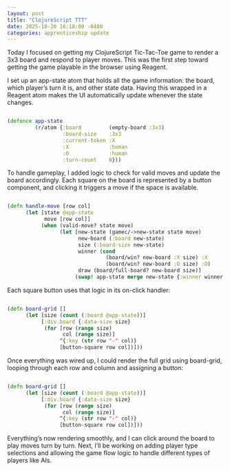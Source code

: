 ```yaml
---
layout: post
title: "ClojureScript TTT"
date: 2025-10-20 16:18:00 -0400
categories: apprenticeship update
---
```


Today I focused on getting my ClojureScript Tic-Tac-Toe game to render a 3x3
board and respond to player moves. This was the first step toward getting the
game playable in the browser using Reagent.

I set up an app-state atom that holds all the game information: the board, which
player’s turn it is, and other state data. Having this wrapped in a Reagent atom
makes the UI automatically update whenever the state changes.

```clojure

(defonce app-state
         (r/atom {:board         (empty-board :3x3)
                  :board-size    :3x3
                  :current-token :X
                  :X             :human
                  :O             :human
                  :turn-count    0}))

```

To handle gameplay, I added logic to check for valid moves and update the board
accordingly. Each square on the board is represented by a button component, and
clicking it triggers a move if the space is available.

```clojure

(defn handle-move [row col]
      (let [state @app-state
            move [row col]]
           (when (valid-move? state move)
                 (let [new-state (gamec/->new-state state move)
                       new-board (:board new-state)
                       size (:board-size new-state)
                       winner (cond
                                (board/win? new-board :X size) :X
                                (board/win? new-board :O size) :O)
                       draw (board/full-board? new-board size)]
                      (swap! app-state merge new-state {:winner winner :draw draw})))))

```

Each square button uses that logic in its on-click handler:

```clojure

(defn board-grid []
      (let [size (count (:board @app-state))]
           [:div.board {:data-size size}
            (for [row (range size)
                  col (range size)]
                 ^{:key (str row "-" col)}
                 [button-square row col])]))

```

Once everything was wired up, I could render the full grid using board-grid,
looping through each row and column and assigning a button:

```clojure

(defn board-grid []
      (let [size (count (:board @app-state))]
           [:div.board {:data-size size}
            (for [row (range size)
                  col (range size)]
                 ^{:key (str row "-" col)}
                 [button-square row col])]))

```

Everything’s now rendering smoothly, and I can click around the board to play
moves turn by turn. Next, I’ll be working on adding player type selections and
allowing the game flow logic to handle different types of players like AIs.